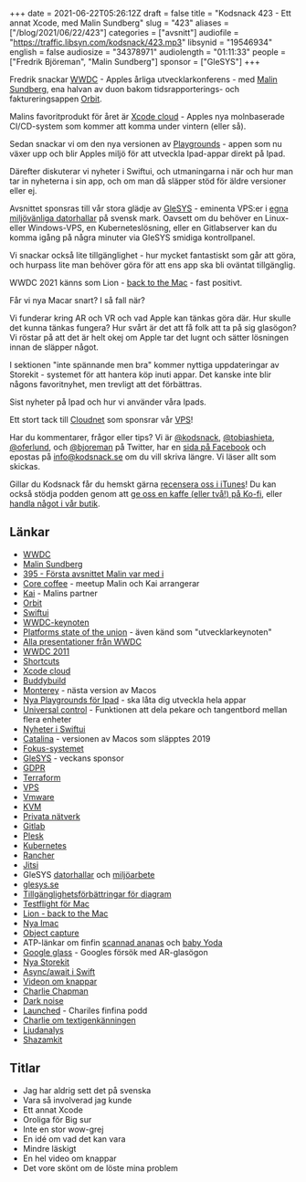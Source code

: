 +++
date = 2021-06-22T05:26:12Z
draft = false
title = "Kodsnack 423 - Ett annat Xcode, med Malin Sundberg"
slug = "423"
aliases = ["/blog/2021/06/22/423"]
categories = ["avsnitt"]
audiofile = "https://traffic.libsyn.com/kodsnack/423.mp3"
libsynid = "19546934"
english = false
audiosize = "34378971"
audiolength = "01:11:33"
people = ["Fredrik Björeman", "Malin Sundberg"]
sponsor = ["GleSYS"]
+++

Fredrik snackar [WWDC](https://developer.apple.com/wwdc21/) - Apples årliga utvecklarkonferens - med [Malin Sundberg](https://twitter.com/malinsundberg), ena halvan av duon bakom tidsrapporterings- och faktureringsappen [Orbit](https://timeinorbit.com/).

Malins favoritprodukt för året är [Xcode cloud](https://developer.apple.com/videos/play/wwdc2021/10267/) - Apples nya molnbaserade CI/CD-system som kommer att komma under vintern (eller så).

Sedan snackar vi om den nya versionen av [Playgrounds](https://www.imore.com/wwdc-2021-apple-debuts-massive-swift-playgrounds-update-ipados-15) - appen som nu växer upp och blir Apples miljö för att utveckla Ipad-appar direkt på Ipad.

Därefter diskuterar vi nyheter i Swiftui, och utmaningarna i när och hur man tar in nyheterna i sin app, och om man då släpper stöd för äldre versioner eller ej.

Avsnittet sponsras till vår stora glädje av [GleSYS](https://glesys.se/) - eminenta VPS:er i [egna miljövänliga datorhallar](https://glesys.se/datacenter) på svensk mark. Oavsett om du behöver en Linux- eller Windows-VPS, en Kuberneteslösning, eller en Gitlabserver kan du komma igång på några minuter via GleSYS smidiga kontrollpanel.

Vi snackar också lite tillgänglighet - hur mycket fantastiskt som går att göra, och hurpass lite man behöver göra för att ens app ska bli oväntat tillgänglig.

WWDC 2021 känns som Lion - [back to the Mac](https://www.youtube.com/watch?v=klM4NmB_CTY&list=PL6E1645BADEB54E16) - fast positivt.

Får vi nya Macar snart? I så fall när?

Vi funderar kring AR och VR och vad Apple kan tänkas göra där. Hur skulle det kunna tänkas fungera? Hur svårt är det att få folk att ta på sig glasögon? Vi röstar på att det är helt okej om Apple tar det lugnt och sätter lösningen innan de släpper något.

I sektionen "inte spännande men bra" kommer nyttiga uppdateringar av Storekit - systemet för att hantera köp inuti appar. Det kanske inte blir någons favoritnyhet, men trevligt att det förbättras.

Sist nyheter på Ipad och hur vi använder våra Ipads.

Ett stort tack till [Cloudnet](https://www.cloudnet.se) som sponsrar vår [VPS](https://en.wikipedia.org/wiki/Virtual_private_server)!

Har du kommentarer, frågor eller tips? Vi är [@kodsnack](https://www.twitter.com/kodsnack), [@tobiashieta](https://www.twitter.com/tobiashieta), [@oferlund](https://www.twitter.com/oferlund), och [@bjoreman](https://www.twitter.com/bjoreman) på Twitter, har en [sida på Facebook](https://www.facebook.com/kodsnack) och epostas på [info@kodsnack.se](mailto:info@kodsnack.se) om du vill skriva längre. Vi läser allt som skickas.

Gillar du Kodsnack får du hemskt gärna [recensera oss i iTunes](https://itunes.apple.com/se/podcast/kodsnack/id561631498?l=en)! Du kan också stödja podden genom att <a href="https://ko-fi.com/kodsnack" rel="payment">ge oss en kaffe (eller två!) på Ko-fi</a>, eller [handla något i vår butik](https://shop.spreadshirt.se/kodsnack/).

## Länkar ##
* [WWDC](https://developer.apple.com/wwdc21/)
* [Malin Sundberg](https://twitter.com/malinsundberg)
* [395 - Första avsnittet Malin var med i](https://kodsnack.se/395/)
* [Core coffee](https://twitter.com/CoreCoffeeYVR) - meetup Malin och Kai arrangerar
* [Kai](https://twitter.com/airkai) - Malins partner
* [Orbit](https://timeinorbit.com/)
* [Swiftui](https://developer.apple.com/xcode/swiftui/)
* [WWDC-keynoten](https://developer.apple.com/videos/play/wwdc2021/101/)
* [Platforms state of the union](https://developer.apple.com/videos/play/wwdc2021/102/) - även känd som "utvecklarkeynoten"
* [Alla presentationer från WWDC](https://developer.apple.com/wwdc21/sessions/)
* [WWDC 2011](https://www.imore.com/wwdc-2011)
* [Shortcuts](https://developer.apple.com/videos/play/wwdc2021/10232/)
* [Xcode cloud](https://developer.apple.com/videos/play/wwdc2021/10267/)
* [Buddybuild](https://www.bctechnology.com/news/2018/1/3/Vancouver-based-Buddybuild-Acquired-by-Apple-to-help-build-Developer-Tools-for-iOS-Community.cfm)
* [Monterey](https://www.apple.com/macos/monterey-preview/) - nästa version av Macos
* [Nya Playgrounds för Ipad](https://www.imore.com/wwdc-2021-apple-debuts-massive-swift-playgrounds-update-ipados-15) - ska låta dig utveckla hela appar
* [Universal control](https://www.theverge.com/2021/6/8/22523613/macos-monterey-wwdc-apple-ipad) - Funktionen att dela pekare och tangentbord mellan flera enheter
* [Nyheter i Swiftui](https://developer.apple.com/videos/play/wwdc2021/10018/)
* [Catalina](https://en.wikipedia.org/wiki/MacOS_Catalina) - versionen av Macos som släpptes 2019
* [Fokus-systemet](https://9to5mac.com/2021/06/17/opinion-focus-most-important-feature-ios-15/)
* [GleSYS](https://glesys.se/) - veckans sponsor
* [GDPR](https://en.wikipedia.org/wiki/General_Data_Protection_Regulation)
* [Terraform](https://en.wikipedia.org/wiki/Terraform_%28software%29)
* [VPS](https://en.wikipedia.org/wiki/Virtual_private_server)
* [Vmware](https://en.wikipedia.org/wiki/VMware)
* [KVM](https://en.wikipedia.org/wiki/Kernel-based_Virtual_Machine)
* [Privata nätverk](https://en.wikipedia.org/wiki/Virtual_private_network)
* [Gitlab](https://en.wikipedia.org/wiki/GitLab)
* [Plesk](https://en.wikipedia.org/wiki/Plesk)
* [Kubernetes](https://en.wikipedia.org/wiki/Kubernetes)
* [Rancher](https://rancher.com/)
* [Jitsi](https://en.wikipedia.org/wiki/Jitsi)
* GleSYS [datorhallar](https://glesys.se/datacenter) och [miljöarbete](https://glesys.se/foretaget/miljoarbete)
* [glesys.se](https://glesys.se/)
* [Tillgänglighetsförbättringar för diagram](https://developer.apple.com/videos/play/wwdc2021/10122/)
* [Testflight för Mac](https://developer.apple.com/videos/play/wwdc2021/10170/)
* [Lion - back to the Mac](https://www.youtube.com/watch?v=klM4NmB_CTY&list=PL6E1645BADEB54E16)
* [Nya Imac](https://www.apple.com/se/newsroom/2021/04/imac-features-all-new-design-in-vibrant-colors-m1-chip-and-45k-retina-display/)
* [Object capture](https://developer.apple.com/videos/play/wwdc2021/10076/)
* ATP-länkar om finfin [scannad ananas](https://twitter.com/MikkoH/status/1402136906587070469) och [baby Yoda](https://www.cephalopod.studio/blog/wwdc-2021-photogrammetry-make-your-own-3d-models-and-somehow-it-actually-worked)
* [Google glass](https://en.wikipedia.org/wiki/Google_Glass) - Googles försök med AR-glasögon
* [Nya Storekit](https://developer.apple.com/videos/play/wwdc2021/10114/)
* [Async/await i Swift](https://developer.apple.com/videos/play/wwdc2021/10132/)
* [Videon om knappar](https://developer.apple.com/videos/play/wwdc2021/10064/)
* [Charlie Chapman](https://charliemchapman.com/)
* [Dark noise](https://darknoise.app/)
* [Launched](https://launchedfm.com/) - Chariles finfina podd
* [Charlie om textigenkänningen](https://twitter.com/_chuckyc/status/1403436024844460041?s=20)
* [Ljudanalys](https://developer.apple.com/videos/play/wwdc2021/10036/)
* [Shazamkit](https://developer.apple.com/videos/play/wwdc2021/10045/)

## Titlar ##
* Jag har aldrig sett det på svenska
* Vara så involverad jag kunde
* Ett annat Xcode
* Oroliga för Big sur
* Inte en stor wow-grej
* En idé om vad det kan vara
* Mindre läskigt
* En hel video om knappar
* Det vore skönt om de löste mina problem